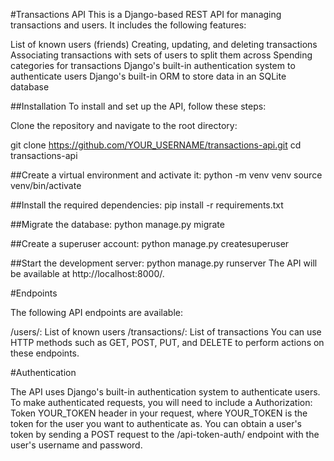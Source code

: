#Transactions API
This is a Django-based REST API for managing transactions and users. It includes the following features:

List of known users (friends)
Creating, updating, and deleting transactions
Associating transactions with sets of users to split them across
Spending categories for transactions
Django's built-in authentication system to authenticate users
Django's built-in ORM to store data in an SQLite database

##Installation
To install and set up the API, follow these steps:

Clone the repository and navigate to the root directory:

git clone https://github.com/YOUR_USERNAME/transactions-api.git
cd transactions-api

##Create a virtual environment and activate it:
python -m venv venv
source venv/bin/activate

##Install the required dependencies:
pip install -r requirements.txt

##Migrate the database:
python manage.py migrate

##Create a superuser account:
python manage.py createsuperuser

##Start the development server:
python manage.py runserver
The API will be available at http://localhost:8000/.

#Endpoints

The following API endpoints are available:

/users/: List of known users
/transactions/: List of transactions
You can use HTTP methods such as GET, POST, PUT, and DELETE to perform actions on these endpoints.

#Authentication

The API uses Django's built-in authentication system to authenticate users. To make authenticated requests, you will need to include a Authorization: Token YOUR_TOKEN header in your request, where YOUR_TOKEN is the token for the user you want to authenticate as. You can obtain a user's token by sending a POST request to the /api-token-auth/ endpoint with the user's username and password.

